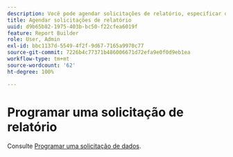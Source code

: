 ```yaml
---
description: Você pode agendar solicitações de relatório, especificar opções avançadas de entrega, especificar destinatários e visualizar o histórico da programação. As opções avançadas de entrega permitem configurar relatórios que você deseja enviar em um horário específico ou em intervalos. Também é possível especificar o formato de arquivo para enviar o relatório.
title: Agendar solicitações de relatório
uuid: d9b65b82-1975-403b-bc50-f22cfea6019f
feature: Report Builder
role: User, Admin
exl-id: bbc1137d-5549-4f2f-9d67-7165a9970c77
source-git-commit: 7226b4c77371b486006671d72efa9e0f0d9eb1ea
workflow-type: tm+mt
source-wordcount: '62'
ht-degree: 100%

---
```


# Programar uma solicitação de relatório

Consulte [Programar uma solicitação de dados](/help/analyze/report-builder/t-schedule-a-data-request.md).
